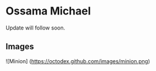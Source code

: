<html>
<head>
<title>Page Title</title>
</head>
<body>

<h1>Ossama Michael</h1>
<p>Update will follow soon.</p>


## Images

![Minion] (https://octodex.github.com/images/minion.png)


</body>
</html>
